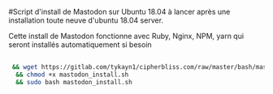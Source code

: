 #Script d'install de Mastodon sur Ubuntu 18.04 
à lancer après une installation toute neuve d'ubuntu 18.04 server.

Cette install de Mastodon fonctionne avec Ruby, Nginx, NPM, yarn qui seront installés automatiquement si besoin
```bash
 
 && wget https://gitlab.com/tykayn1/cipherbliss.com/raw/master/bash/mastodon/mastodon_install.sh \
  && chmod +x mastodon_install.sh
  && sudo bash mastodon_install.sh
```